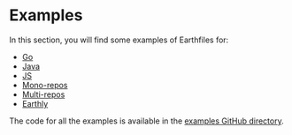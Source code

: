 
# Examples

In this section, you will find some examples of Earthfiles for:
* [Go](./go.md)
* [Java](./java.md)
* [JS](./js.md)
* [Mono-repos](./monorepo.md)
* [Multi-repos](./multirepo.md)
* [Earthly](./earthly.md)

The code for all the examples is available in the [examples GitHub directory](https://github.com/vladaionescu/earthly/tree/master/examples).
